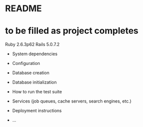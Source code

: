 # README

# to be filled as project completes

Ruby 2.6.3p62
Rails 5.0.7.2

* System dependencies

* Configuration

* Database creation

* Database initialization

* How to run the test suite

* Services (job queues, cache servers, search engines, etc.)

* Deployment instructions

* ...
